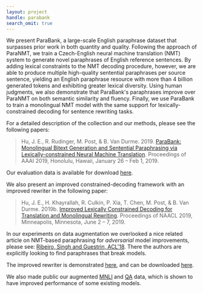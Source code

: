 ```yaml
---
layout: project
handle: parabank
search_omit: true
---
```


We present ParaBank, a large-scale English paraphrase dataset that surpasses prior work in both quantity and quality. Following the approach of ParaNMT, we train a Czech-English neural machine translation (NMT) system to generate novel paraphrases of English reference sentences. By adding lexical constraints to the NMT decoding procedure, however, we are able to produce multiple high-quality sentential paraphrases per source sentence, yielding an English paraphrase resource with more than 4 billion generated tokens and exhibiting greater lexical diversity. Using human judgments, we also demonstrate that ParaBank's paraphrases improve over ParaNMT on both semantic similarity and fluency. Finally, we use ParaBank to train a monolingual NMT model with the same support for lexically-constrained decoding for sentence rewriting tasks.

For a detailed description of the collection and our methods, please see the following papers:

> Hu, J. E., R. Rudinger, M. Post, & B. Van Durme. 2019. [ParaBank: Monolingual Bitext Generation and Sentential Paraphrasing via Lexically-constrained Neural Machine Translation](http://aaai.org/Papers/AAAI/2019/AAAI-HuJ.4052.pdf). Proceedings of AAAI 2019, Honolulu, Hawaii, January 26 – Feb 1, 2019.

Our evaluation data is available for download [here](https://github.com/decompositional-semantics-initiative/ParaBank-Eval-Data).

<!--To interact with the monolingual rewriter described in the paper, [please check out this live demo](http://www.cs.jhu.edu/~vandurme/pbr-1a-demo/). The rewriter can be downloaded [here](https://github.com/decompositional-semantics-initiative/ParaBank-rewriter/releases/tag/v0.1).-->

We also present an improved constrained-decoding framework with an improved rewriter in the following paper:

> Hu, J. E., H. Khayrallah, R. Culkin, P. Xia, T. Chen, M. Post, & B. Van Durme. 2019b. [Improved Lexically Constrained Decoding for Translation and Monolingual Rewriting](http://cs.jhu.edu/~vandurme/papers/parabank-naacl19.pdf). Proceedings of NAACL 2019, Minneapolis, Minnesota, June 2 – 7, 2019.

In our experiments on data augmentation we overlooked a nice related article on NMT-based paraphrasing for <i>adversarial</i> model improvements, please see: [Ribeiro, Singh and Guestrin, ACL'18](https://aclweb.org/anthology/P18-1079).  There the authors are explicitly looking to find paraphrases that break models.

The improved rewriter is demonstrated [here](http://demo.parabank.io/), and can be downloaded [here](https://github.com/decompositional-semantics-initiative/improved-ParaBank-rewriter/releases/tag/v0.1).

We also made public our augmented [MNLI](http://cs.jhu.edu/~vandurme/data/pMNLI-1.0.tar.gz) and [QA](https://drive.google.com/open?id=1TjzjEvu9xj7aOVd47MMEzDRiL5t1ITn0) data, which is shown to have improved performance of some existing models.
